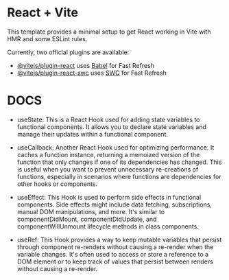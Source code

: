 # React + Vite

This template provides a minimal setup to get React working in Vite with HMR and some ESLint rules.

Currently, two official plugins are available:

- [@vitejs/plugin-react](https://github.com/vitejs/vite-plugin-react/blob/main/packages/plugin-react/README.md) uses [Babel](https://babeljs.io/) for Fast Refresh
- [@vitejs/plugin-react-swc](https://github.com/vitejs/vite-plugin-react-swc) uses [SWC](https://swc.rs/) for Fast Refresh

# DOCS
* useState: This is a React Hook used for adding state variables to functional components. It allows you to declare state variables and manage their updates within a functional component.

* useCallback: Another React Hook used for optimizing performance. It caches a function instance, returning a memoized version of the function that only changes if one of its dependencies has changed. This is useful when you want to prevent unnecessary re-creations of functions, especially in scenarios where functions are dependencies for other hooks or components.

* useEffect: This Hook is used to perform side effects in functional components. Side effects might include data fetching, subscriptions, manual DOM manipulations, and more. It's similar to componentDidMount, componentDidUpdate, and componentWillUnmount lifecycle methods in class components.

* useRef: This Hook provides a way to keep mutable variables that persist through component re-renders without causing a re-render when the variable changes. It's often used to access or store a reference to a DOM element or to keep track of values that persist between renders without causing a re-render.